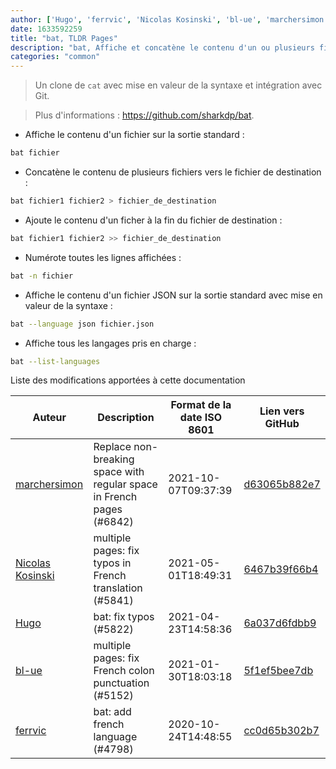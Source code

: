 ```yaml
---
author: ['Hugo', 'ferrvic', 'Nicolas Kosinski', 'bl-ue', 'marchersimon']
date: 1633592259
title: "bat, TLDR Pages"
description: "bat, Affiche et concatène le contenu d'un ou plusieurs fichiers."
categories: "common"
---
```

> Un clone de `cat` avec mise en valeur de la syntaxe et intégration avec Git.

> Plus d'informations : <https://github.com/sharkdp/bat>.

- Affiche le contenu d'un fichier sur la sortie standard :

```bash
bat fichier
```

- Concatène le contenu de plusieurs fichiers vers le fichier de destination :

```bash
bat fichier1 fichier2 > fichier_de_destination
```

- Ajoute le contenu d'un ficher à la fin du fichier de destination :

```bash
bat fichier1 fichier2 >> fichier_de_destination
```

- Numérote toutes les lignes affichées :

```bash
bat -n fichier
```

- Affiche le contenu d'un fichier JSON sur la sortie standard avec mise en valeur de la syntaxe :

```bash
bat --language json fichier.json
```

- Affiche tous les langages pris en charge :

```bash
bat --list-languages
```
Liste des modifications apportées à cette documentation


Auteur | Description | Format de la date ISO 8601 | Lien vers GitHub
------|-----|-----|-----
[marchersimon](mailto:50295997+marchersimon@users.noreply.github.com) | Replace non-breaking space with regular space in French pages (#6842) | 2021-10-07T09:37:39 | [d63065b882e7](https://github.com/tldr-pages/tldr/commit/d63065b882e77c3d3361e76cfa7f28bf5415832e)
[Nicolas Kosinski](mailto:nicokosi@yahoo.com) | multiple pages: fix typos in French translation (#5841) | 2021-05-01T18:49:31 | [6467b39f66b4](https://github.com/tldr-pages/tldr/commit/6467b39f66b40110a64d13af20f1a7ab27380fa9)
[Hugo](mailto:60650748+TaoHuaLiu@users.noreply.github.com) | bat: fix typos (#5822) | 2021-04-23T14:58:36 | [6a037d6fdbb9](https://github.com/tldr-pages/tldr/commit/6a037d6fdbb91bf695d50b8bfacd752e8ca95a46)
[bl-ue](mailto:54780737+bl-ue@users.noreply.github.com) | multiple pages: fix French colon punctuation (#5152) | 2021-01-30T18:03:18 | [5f1ef5bee7db](https://github.com/tldr-pages/tldr/commit/5f1ef5bee7dba1b2749d25e4d0a7be22c89cf8b4)
[ferrvic](mailto:73243127+ferrvic@users.noreply.github.com) | bat: add french language (#4798) | 2020-10-24T14:48:55 | [cc0d65b302b7](https://github.com/tldr-pages/tldr/commit/cc0d65b302b7b8ca39a318cb9bd9365c95bf96c4)

